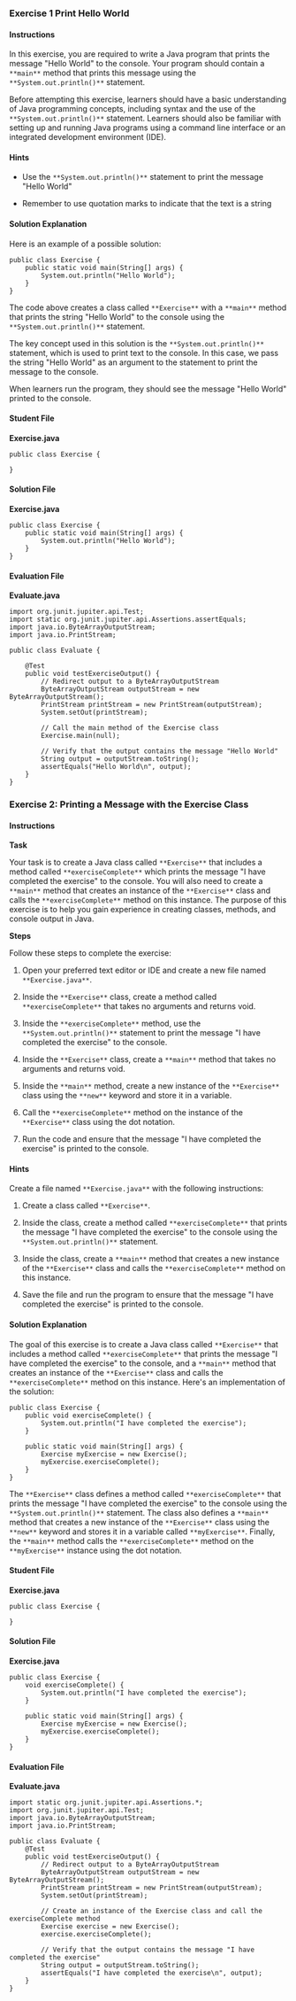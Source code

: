 ### Exercise 1  Print Hello World

#### Instructions
In this exercise, you are required to write a Java program that prints the message "Hello World" to the console. Your program should contain a `**main**` method that prints this message using the `**System.out.println()**` statement.

Before attempting this exercise, learners should have a basic understanding of Java programming concepts, including syntax and the use of the `**System.out.println()**` statement. Learners should also be familiar with setting up and running Java programs using a command line interface or an integrated development environment (IDE).

#### Hints
-   Use the `**System.out.println()**` statement to print the message "Hello World"
    
-   Remember to use quotation marks to indicate that the text is a string

#### Solution Explanation
Here is an example of a possible solution:

  
```
public class Exercise {
    public static void main(String[] args) {
        System.out.println("Hello World");
    }
}
```

The code above creates a class called `**Exercise**` with a `**main**` method that prints the string "Hello World" to the console using the `**System.out.println()**` statement.

The key concept used in this solution is the `**System.out.println()**` statement, which is used to print text to the console. In this case, we pass the string "Hello World" as an argument to the statement to print the message to the console.

When learners run the program, they should see the message "Hello World" printed to the console.

#### Student File
**Exercise.java**
```
public class Exercise {

}
```

#### Solution File
**Exercise.java**
```
public class Exercise {
    public static void main(String[] args) {
        System.out.println("Hello World");
    }
}
```

#### Evaluation File
**Evaluate.java**
```
import org.junit.jupiter.api.Test;
import static org.junit.jupiter.api.Assertions.assertEquals;
import java.io.ByteArrayOutputStream;
import java.io.PrintStream;

public class Evaluate {
    
    @Test
    public void testExerciseOutput() {
        // Redirect output to a ByteArrayOutputStream
        ByteArrayOutputStream outputStream = new ByteArrayOutputStream();
        PrintStream printStream = new PrintStream(outputStream);
        System.setOut(printStream);
        
        // Call the main method of the Exercise class
        Exercise.main(null);
        
        // Verify that the output contains the message "Hello World"
        String output = outputStream.toString();
        assertEquals("Hello World\n", output);
    }
}
```



### Exercise 2:  Printing a Message with the Exercise Class

#### Instructions

**Task**

Your task is to create a Java class called `**Exercise**` that includes a method called `**exerciseComplete**` which prints the message "I have completed the exercise" to the console. You will also need to create a `**main**` method that creates an instance of the `**Exercise**` class and calls the `**exerciseComplete**` method on this instance. The purpose of this exercise is to help you gain experience in creating classes, methods, and console output in Java.

**Steps**

Follow these steps to complete the exercise:

1.  Open your preferred text editor or IDE and create a new file named `**Exercise.java**`.
    
2.  Inside the `**Exercise**` class, create a method called `**exerciseComplete**` that takes no arguments and returns void.
    
3.  Inside the `**exerciseComplete**` method, use the `**System.out.println()**` statement to print the message "I have completed the exercise" to the console.
    
4.  Inside the `**Exercise**` class, create a `**main**` method that takes no arguments and returns void.
    
5.  Inside the `**main**` method, create a new instance of the `**Exercise**` class using the `**new**` keyword and store it in a variable.
    
6.  Call the `**exerciseComplete**` method on the instance of the `**Exercise**` class using the dot notation.
    
7.  Run the code and ensure that the message "I have completed the exercise" is printed to the console.

#### Hints
Create a file named `**Exercise.java**` with the following instructions:

1.  Create a class called `**Exercise**`.
    
2.  Inside the class, create a method called `**exerciseComplete**` that prints the message "I have completed the exercise" to the console using the `**System.out.println()**` statement.
    
3.  Inside the class, create a `**main**` method that creates a new instance of the `**Exercise**` class and calls the `**exerciseComplete**` method on this instance.
    
4.  Save the file and run the program to ensure that the message "I have completed the exercise" is printed to the console.

#### Solution Explanation

The goal of this exercise is to create a Java class called `**Exercise**` that includes a method called `**exerciseComplete**` that prints the message "I have completed the exercise" to the console, and a `**main**` method that creates an instance of the `**Exercise**` class and calls the `**exerciseComplete**` method on this instance. Here's an implementation of the solution:

```
public class Exercise {
    public void exerciseComplete() {
        System.out.println("I have completed the exercise");
    }

    public static void main(String[] args) {
        Exercise myExercise = new Exercise();
        myExercise.exerciseComplete();
    }
}
```

The `**Exercise**` class defines a method called `**exerciseComplete**` that prints the message "I have completed the exercise" to the console using the `**System.out.println()**` statement. The class also defines a `**main**` method that creates a new instance of the `**Exercise**` class using the `**new**` keyword and stores it in a variable called `**myExercise**`. Finally, the `**main**` method calls the `**exerciseComplete**` method on the `**myExercise**` instance using the dot notation.

#### Student File
**Exercise.java**
```
public class Exercise {

}
```

#### Solution File
**Exercise.java**
```
public class Exercise {
    void exerciseComplete() {
        System.out.println("I have completed the exercise");
    }

    public static void main(String[] args) {
        Exercise myExercise = new Exercise();
        myExercise.exerciseComplete();
    }
}

```

#### Evaluation File
**Evaluate.java**
```
import static org.junit.jupiter.api.Assertions.*;
import org.junit.jupiter.api.Test;
import java.io.ByteArrayOutputStream;
import java.io.PrintStream;

public class Evaluate {
    @Test
    public void testExerciseOutput() {
        // Redirect output to a ByteArrayOutputStream
        ByteArrayOutputStream outputStream = new ByteArrayOutputStream();
        PrintStream printStream = new PrintStream(outputStream);
        System.setOut(printStream);
        
        // Create an instance of the Exercise class and call the exerciseComplete method
        Exercise exercise = new Exercise();
        exercise.exerciseComplete();
        
        // Verify that the output contains the message "I have completed the exercise"
        String output = outputStream.toString();
        assertEquals("I have completed the exercise\n", output);
    }
}
```
